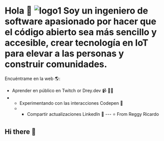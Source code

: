 # Hola 💬 ![logo1](https://github.com/Dreyuix/Dreyuix/assets/65123134/b610ada7-e668-44b9-80db-f3d030bb970b) Soy un ingeniero de software apasionado por hacer que el código abierto sea más sencillo y accesible, crear tecnología en IoT para elevar a las personas y construir comunidades.
Encuéntrame en la web 🌎: 
- Aprender en público en Twitch or Drey.dev 📹 ✍🏾
- - Experimentando con las interacciones Codepen 🏓
  -  - Compartir actualizaciones LinkedIn 💼
       --- ⭐️ From Reggy Ricardo
## Hi there 👋
<!--
**SleepyReggy/SleepyReggy** is a ✨ _special_ ✨ repository because its `README.md` (this file) appears on your GitHub profile.

Here are some ideas to get you started:

- 🔭 I’m currently working on ...
- 🌱 I’m currently learning ...
- 👯 I’m looking to collaborate on ...
- 🤔 I’m looking for help with ...
- 💬 Ask me about ...
- 📫 How to reach me: ...
- 😄 Pronouns: ... He/Him
- ⚡ Fun fact: ...
-->
